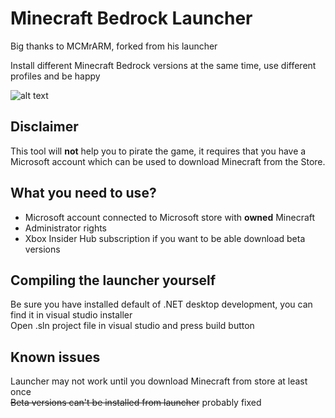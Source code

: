 # Minecraft Bedrock Launcher
Big thanks to MCMrARM, forked from his launcher

Install different Minecraft Bedrock versions at the same time, use different profiles and be happy

![alt text](https://github.com/XlynxX/BedrockLauncher/blob/master/Readme%20pics/Launcher%20photo.png)
## Disclaimer
This tool will **not** help you to pirate the game, it requires that you have a Microsoft account which can be used to download Minecraft from the Store.

## What you need to use?
- Microsoft account connected to Microsoft store with **owned** Minecraft
- Administrator rights
- Xbox Insider Hub subscription if you want to be able download beta versions

## Compiling the launcher yourself
Be sure you have installed default of .NET desktop development, you can find it in visual studio installer <br />
Open .sln project file in visual studio and press build button

## Known issues
Launcher may not work until you download Minecraft from store at least once <br />
~~Beta versions can't be installed from launcher~~ probably fixed